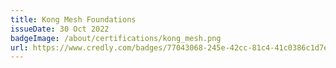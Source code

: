 ```yaml
---
title: Kong Mesh Foundations
issueDate: 30 Oct 2022
badgeImage: /about/certifications/kong_mesh.png
url: https://www.credly.com/badges/77043068-245e-42cc-81c4-41c0386c1d7e/public_url
---
```

